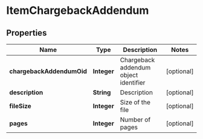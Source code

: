 
# ItemChargebackAddendum

## Properties
Name | Type | Description | Notes
------------ | ------------- | ------------- | -------------
**chargebackAddendumOid** | **Integer** | Chargeback addendum object identifier |  [optional]
**description** | **String** | Description |  [optional]
**fileSize** | **Integer** | Size of the file |  [optional]
**pages** | **Integer** | Number of pages |  [optional]



